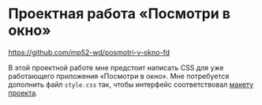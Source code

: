 ﻿# Проектная работа «Посмотри в окно»

https://github.com/mp52-wd/posmotri-v-okno-fd

В этой проектной работе мне предстоит написать CSS для уже работающего приложения «Посмотри в окно». Мне потребуется дополнить файл `style.css` так, чтобы интерфейс соответствовал [макету проекта](https://www.figma.com/design/ajYUWLsbpI49tGn91M8uIt/2-спринт.-Проектная-работа?node-id=0-1&t=26DLIoiIVKfI0RN8-1).
